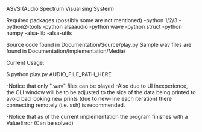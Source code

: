 ASVS (Audio Spectrum Visualising System)



Required packages (possibly some are not mentioned)
-python 1/2/3
-python2-tools
-python alsaaudio
-python wave
-python struct
-python numpy
-alsa-lib
-alsa-utils



Source code found in Documentation/Source/play.py
Sample wav files are found in Documentation/Implementation/Media/


Current Usage:

$ python play.py    AUDIO_FILE_PATH_HERE

-Notice that only ".wav" files can be played
-Also due to UI inexperience, the CLI window will be to be adjusted to the size of the 
data being printed to avoid bad looking new prints (due to new-line each iteration) 
there connecting remotely (i.e. ssh) is recommended.

-Notice that as of the current implementation the program finishes with a ValueError 
(Can be solved)


